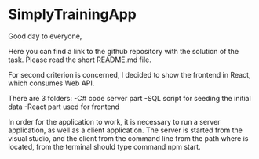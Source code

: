 # SimplyTrainingApp

Good day to everyone,

Here you can find a link to the github repository with the solution of the task. Please read the short README.md file.

For second criterion is concerned, I decided to show the frontend in React, which consumes Web API.

There are 3 folders:
-C# code server part
-SQL script for seeding the initial data
-React part used for frontend

In order for the application to work, it is necessary to run a server application, as well as a client application. The server is started from the visual studio, and the client from the command line from the path where is located, from the terminal should type command npm start.
